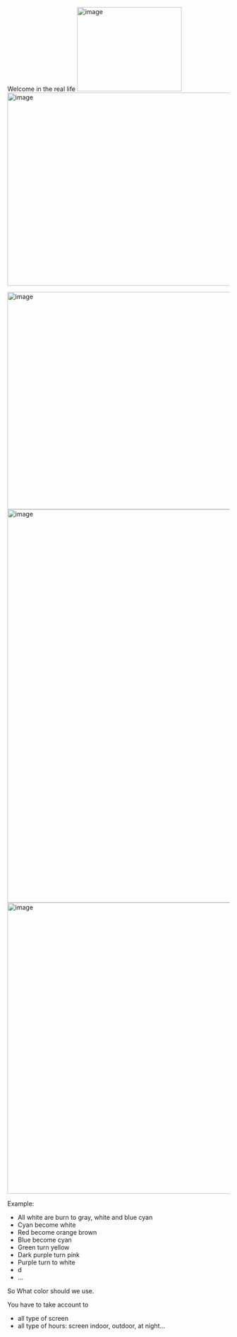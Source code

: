 
Welcome in the real life
<img width="237" height="191" alt="image" src="https://github.com/user-attachments/assets/3b869803-1923-4e3f-baca-c492c2c02156" />
<img width="840" height="438" alt="image" src="https://github.com/user-attachments/assets/191925a8-e04a-44e0-a9ed-5cd369f82ff1" />

<img width="1285" height="493" alt="image" src="https://github.com/user-attachments/assets/2a418897-9d4a-4d37-8e6d-b4193464132b" />
<img width="1898" height="892" alt="image" src="https://github.com/user-attachments/assets/4597ff52-ec6a-4aac-86e1-ad52be1f88ab" />
<img width="834" height="660" alt="image" src="https://github.com/user-attachments/assets/e36d4281-6c4b-4960-a84c-2b0dc25f557b" />

Example:
- All white are burn to gray, white and blue cyan
- Cyan become white
- Red become orange brown
- Blue become cyan
- Green turn yellow
- Dark purple turn pink
- Purple turn to white
- d
- ...

So What color should we use.

You have to take account to
- all type of screen
- all type of hours: screen indoor, outdoor, at night...
